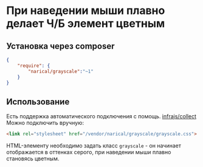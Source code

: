 # При наведении мыши плавно делает Ч/Б элемент цветным

## Установка через composer
```json
{
	"require": {
		"narical/grayscale":"~1"
	}
}
```

## Использование
Есть поддержка автоматического подключения с помощь. [infrajs/collect](https://github.com/infrajs/collect)
Можно подключить вручную:
```html
<link rel="stylesheet" href="/vendor/narical/grayscale/grayscale.css">
```

HTML-элементу необходимо задать класс ```grayscale``` - он начинает отображается в оттенках серого,
при наведении мыши плавно становясь цветным.
